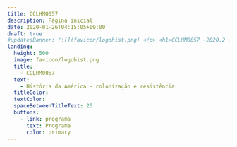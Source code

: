 ```yaml
---
title: CCLHM0057
description: Página inicial
date: 2020-01-26T04:15:05+09:00
draft: true
#updatesBanner: "![](favicon/logohist.png) </p> <h1>CCLHM0057 -2020.2 <br> História da América:<br>colonização e resistência<br>Prof. Eric Brasil (IHL/UNILAB) </h1>"
landing:
  height: 500
  image: favicon/logohist.png
  title:
    - CCLHM0057
  text:
    - História da América - colonização e resistência
  titleColor: 
  textColor:
  spaceBetweenTitleText: 25
  buttons:
    - link: programa
      text: Programa
      color: primary
---
```

